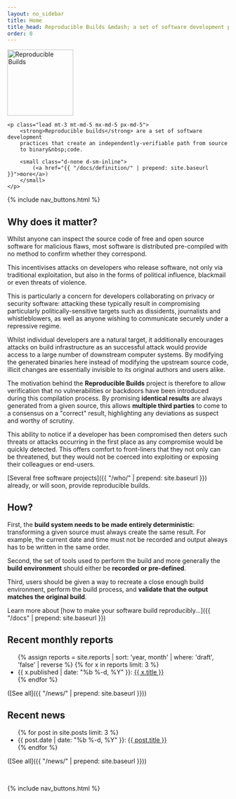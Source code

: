 ```yaml
---
layout: no_sidebar
title: Home
title_head: Reproducible Builds &mdash; a set of software development practices that create an independently-verifiable path from source to binary code
order: 0
---
```


<div class="text-center mt-md-5 mb-4">
    <a href="{{ "/" | prepend: site.baseurl }}">
        <img class="img-fluid" src="{{ "/assets/images/logo-text.svg" | prepend: site.baseurl }}" alt="Reproducible Builds" style="height: 150px;" />
    </a>

    <p class="lead mt-3 mt-md-5 mx-md-5 px-md-5">
        <strong>Reproducible builds</strong> are a set of software development
        practices that create an independently-verifiable path from source
        to binary&nbsp;code.

        <small class="d-none d-sm-inline">
            (<a href="{{ "/docs/definition/" | prepend: site.baseurl }}">more</a>)
        </small>
    </p>
</div>

{% include nav_buttons.html %}

## Why does it matter?

Whilst anyone can inspect the source code of free and open source software for
malicious flaws, most software is distributed pre-compiled with no method to
confirm whether they correspond.

This incentivises attacks on developers who release software, not only via
traditional exploitation, but also in the forms of political influence,
blackmail or even threats of violence.

This is particularly a concern for developers collaborating on privacy or
security software: attacking these typically result in compromising
particularly politically-sensitive targets such as dissidents, journalists and
whistleblowers, as well as anyone wishing to communicate securely under a
repressive regime.

Whilst individual developers are a natural target, it additionally encourages
attacks on build infrastructure as an successful attack would provide access to
a large number of downstream computer systems. By modifying the generated
binaries here instead of modifying the upstream source code, illicit changes
are essentially invisible to its original authors and users alike.

The motivation behind the **Reproducible Builds** project is therefore to allow
verification that no vulnerabilities or backdoors have been introduced during
this compilation process. By promising **identical results** are always
generated from a given source, this allows **multiple third parties** to come
to a consensus on a "correct" result, highlighting any deviations as suspect
and worthy of scrutiny.

This ability to notice if a developer has been compromised then
deters such threats or attacks occurring in the first place as any
compromise would be quickly detected. This offers comfort to front-liners
that they not only can be threatened, but they would not be coerced into
exploiting or exposing their colleagues or end-users.

[Several free software projects]({{ "/who/" | prepend: site.baseurl }})
already, or will soon, provide reproducible builds.

## How?

First, the **build system needs to be made entirely deterministic**:
transforming a given source must always create the same result. For example,
the current date and time must not be recorded and output always has to be
written in the same order.

Second, the set of tools used to perform the build and more generally the
**build environment** should either be **recorded or pre-defined**.

Third, users should be given a way to recreate a close enough build
environment, perform the build process, and **validate that the output matches
the original build**.

Learn more about [how to make your software build reproducibly…]({{ "/docs" | prepend: site.baseurl }})

## Recent monthly reports

<ul class="list-unstyled">
    {% assign reports = site.reports | sort: 'year, month' | where: 'draft', 'false' | reverse %}
    {% for x in reports limit: 3 %}
    <li>
        <span class="text-muted">{{ x.published | date: "%b %-d, %Y" }}</span>:
        <a href="{{ x.url | prepend: site.baseurl }}">{{ x.title }}</a>
    </li>
    {% endfor %}
</ul>

([See all]({{ "/news/" | prepend: site.baseurl }}))

## Recent news

<ul class="list-unstyled">
    {% for post in site.posts limit: 3 %}
    <li>
        <span class="text-muted">{{ post.date | date: "%b %-d, %Y" }}</span>:
        <a href="{{ post.url | prepend: site.baseurl }}">{{ post.title }}</a>
    </li>
    {% endfor %}
</ul>

([See all]({{ "/news/" | prepend: site.baseurl }}))

<br>

{% include nav_buttons.html %}
